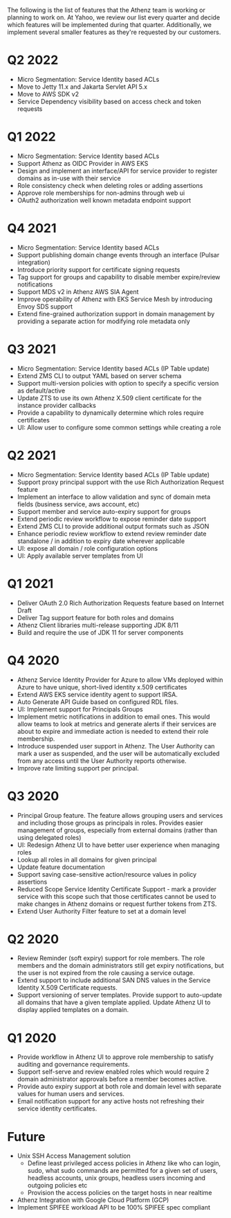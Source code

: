 The following is the list of features that the Athenz team is working or
planning to work on. At Yahoo, we review our list every quarter
and decide which features will be implemented during that quarter. Additionally,
we implement several smaller features as they're requested by our customers.

# Q2 2022

- Micro Segmentation: Service Identity based ACLs
- Move to Jetty 11.x and Jakarta Servlet API 5.x
- Move to AWS SDK v2
- Service Dependency visibility based on access check and token requests

# Q1 2022

- Micro Segmentation: Service Identity based ACLs
- Support Athenz as OIDC Provider in AWS EKS
- Design and implement an interface/API for service provider to register domains as in-use with their service
- Role consistency check when deleting roles or adding assertions
- Approve role memberships for non-admins through web ui
- OAuth2 authorization well known metadata endpoint support

# Q4 2021

- Micro Segmentation: Service Identity based ACLs
- Support publishing domain change events through an interface (Pulsar integration)
- Introduce priority support for certificate signing requests
- Tag support for groups and capability to disable member expire/review notifications
- Support MDS v2 in Athenz AWS SIA Agent
- Improve operability of Athenz with EKS Service Mesh by introducing Envoy SDS support 
- Extend fine-grained authorization support in domain management by providing a separate action for modifying role metadata only

# Q3 2021

- Micro Segmentation: Service Identity based ACLs (IP Table update)
- Extend ZMS CLI to output YAML based on server schema
- Support multi-version policies with option to specify a specific version as default/active
- Update ZTS to use its own Athenz X.509 client certificate for the instance provider callbacks
- Provide a capability to dynamically determine which roles require certificates
- UI: Allow user to configure some common settings while creating a role

# Q2 2021

- Micro Segmentation: Service Identity based ACLs (IP Table update)
- Support proxy principal support with the use Rich Authorization Request feature
- Implement an interface to allow validation and sync of domain meta fields (business service, aws account, etc)
- Support member and service auto-expiry support for groups
- Extend periodic review workflow to expose reminder date support
- Extend ZMS CLI to provide additional output formats such as JSON
- Enhance periodic review workflow to extend review reminder date standalone / in addition to expiry date wherever applicable
- UI: expose all domain / role configuration options
- UI: Apply available server templates from UI

# Q1 2021

- Deliver OAuth 2.0 Rich Authorization Requests feature based on Internet Draft
- Deliver Tag support feature for both roles and domains
- Athenz Client libraries multi-release supporting JDK 8/11
- Build and require the use of JDK 11 for server components

# Q4 2020

- Athenz Service Identity Provider for Azure to allow VMs deployed within Azure
  to have unique, short-lived identity x.509 certificates
- Extend AWS EKS service identity agent to support IRSA.
- Auto Generate API Guide based on configured RDL files.
- UI: Implement support for Principals Groups
- Implement metric notifications in addition to email ones. This would allow teams
  to look at metrics and generate alerts if their services are about to expire
  and immediate action is needed to extend their role membership.
- Introduce suspended user support in Athenz. The User Authority can mark
  a user as suspended, and the user will be automatically excluded from any
  access until the User Authority reports otherwise.
- Improve rate limiting support per principal.

# Q3 2020

- Principal Group feature. The feature allows grouping users and services
  and including those groups as principals in roles. Provides easier management
  of groups, especially from external domains (rather than using delegated roles)
- UI: Redesign Athenz UI to have better user experience when managing roles
- Lookup all roles in all domains for given principal
- Update feature documentation
- Support saving case-sensitive action/resource values in policy assertions
- Reduced Scope Service Identity Certificate Support - mark a provider service
  with this scope such that those certificates cannot be used to make changes
  in Athenz domains or request further tokens from ZTS.
- Extend User Authority Filter feature to set at a domain level

# Q2 2020

- Review Reminder (soft expiry) support for role members. The role members
  and the domain administrators still get expiry notifications, but the user
  is not expired from the role causing a service outage.
- Extend support to include additional SAN DNS values in the Service
  Identity X.509 Certificate requests.
- Support versioning of server templates. Provide support to auto-update
  all domains that have a given template applied. Update Athenz UI to
  display applied templates on a domain.
  
# Q1 2020

- Provide workflow in Athenz UI to approve role membership to satisfy
  auditing and governance requirements.
- Support self-serve and review enabled roles which would require
  2 domain administrator approvals before a member becomes active.
- Provide auto expiry support at both role and domain level with
  separate values for human users and services.
- Email notification support for any active hosts not refreshing their
  service identity certificates.

# Future

- Unix SSH Access Management solution
  - Define least privileged access policies in Athenz like who can login, sudo, what sudo commands are permitted for a given set of users, headless accounts, unix groups, headless users incoming and outgoing policies etc 
  - Provision the access policies on the target hosts in near realtime
- Athenz Integration with Google Cloud Platform (GCP)
- Implement SPIFEE workload API to be 100% SPIFEE spec compliant
